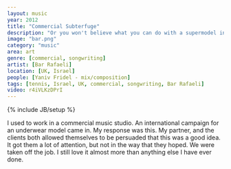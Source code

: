 ```yaml
---
layout: music
year: 2012
title: "Commercial Subterfuge"
description: "Or you won't believe what you can do with a supermodel in her underwear"
image: "bar.png"
category: "music"
area: art
genre: [commercial, songwriting]
artist: [Bar Rafaeli]
location: [UK, Israel]
people: [Yaniv Fridel - mix/composition]
tags: [tennis, Israel, UK, commercial, songwriting, Bar Rafaeli]
video: r4iVLKzDPrI
---
```

{% include JB/setup %}

I used to work in a commercial music studio. An international campaign for an underwear model came in. My response was this. My partner, and the clients both allowed themselves to be persuaded that this was a good idea. It got them a lot of attention, but not in the way that they hoped. We were taken off the job. I still love it almost more than anything else I have ever done.